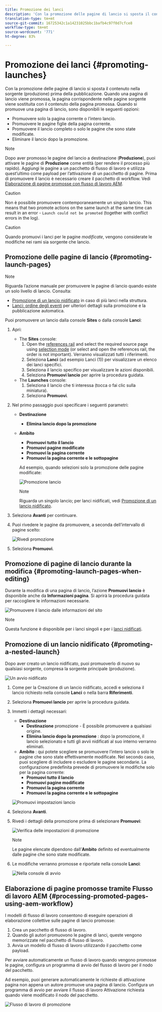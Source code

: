 ```yaml
---
title: Promozione dei lanci
description: 'Con la promozione delle pagine di lancio si sposta il contenuto nella sorgente (produzione) prima della pubblicazione. '
translation-type: tm+mt
source-git-commit: 16725342c1a14231025bbc1bafb4c97f0d7cfce8
workflow-type: tm+mt
source-wordcount: '771'
ht-degree: 83%

---
```



# Promozione dei lanci {#promoting-launches}

Con la promozione delle pagine di lancio si sposta il contenuto nella sorgente (produzione) prima della pubblicazione. Quando una pagina di lancio viene promossa, la pagina corrispondente nelle pagine sorgente viene sostituita con il contenuto della pagina promossa. Quando si promuove una pagina di lancio, sono disponibili le seguenti opzioni:

* Promuovere solo la pagina corrente o l’intero lancio.
* Promuovere le pagine figlie della pagina corrente.
* Promuovere il lancio completo o solo le pagine che sono state modificate.
* Eliminare il lancio dopo la promozione.

>[!NOTE]
>
>Dopo aver promosso le pagine del lancio a destinazione (**Produzione**), puoi attivare le pagine di **Produzione** come entità (per rendere il processo più rapido). Aggiungi le pagine a un pacchetto di flusso di lavoro e utilizza quest’ultimo come payload per l’attivazione di un pacchetto di pagine. Prima di promuovere il lancio è necessario creare il pacchetto di workflow. Vedi [Elaborazione di pagine promosse con flusso di lavoro AEM](#processing-promoted-pages-using-aem-workflow).

>[!CAUTION]
>
>Non è possibile promuovere contemporaneamente un singolo lancio. This means that two promote actions on the same launch at the same time can result in an error - `Launch could not be promoted` (together with conflict errors in the log).

>[!CAUTION]
>
>Quando promuovi i lanci per le pagine *modificate*, vengono considerate le modifiche nei rami sia sorgente che lancio.

## Promozione delle pagine di lancio {#promoting-launch-pages}

>[!NOTE]
>
>Riguarda l’azione manuale per promuovere le pagine di lancio quando esiste un solo livello di lancio. Consulta:
>
>* [Promozione di un lancio nidificato](#promoting-a-nested-launch) in caso di più lanci nella struttura.
>* [Lanci: ordine degli eventi](/help/sites-cloud/authoring/launches/overview.md#launches-the-order-of-events) per ulteriori dettagli sulla promozione e la pubblicazione automatica.

>



Puoi promuovere un lancio dalla console **Sites** o dalla console **Lanci**:

1. Apri:
   * The **Sites** console:
      1. Open the [references rail](/help/sites-cloud/authoring/fundamentals/environment-tools.md#references) and select the required source page using [selection mode](/help/sites-cloud/authoring/getting-started/basic-handling.md) (or select and open the references rail, the order is not important). Verranno visualizzati tutti i riferimenti.
      1. Seleziona **Lanci** (ad esempio Lanci (1)) per visualizzare un elenco dei lanci specifici.
      1. Seleziona il lancio specifico per visualizzare le azioni disponibili.
      1. Seleziona **Promuovi lancio** per aprire la procedura guidata.
   * The **Launches** console:
      1. Seleziona il lancio che ti interessa (tocca o fai clic sulla miniatura).
      1. Seleziona **Promuovi**.
1. Nel primo passaggio puoi specificare i seguenti parametri:
   * **Destinazione**
      * **Elimina lancio dopo la promozione**
   * **Ambito**
      * **Promuovi tutto il lancio**
      * **Promuovi pagine modificate**
      * **Promuovi la pagina corrente**
      * **Promuovi la pagina corrente e le sottopagine**

      Ad esempio, quando selezioni solo la promozione delle pagine modificate:

      ![Promozione lancio](/help/sites-cloud/authoring/assets/launches-promote.png)

      >[!NOTE]
      >
      >Riguarda un singolo lancio; per lanci nidificati, vedi [Promozione di un lancio nidificato](#promoting-a-nested-launch).
1. Seleziona **Avanti** per continuare.
1. Puoi rivedere le pagine da promuovere, a seconda dell’intervallo di pagine scelto:

   ![Rivedi promozione](/help/sites-cloud/authoring/assets/launches-promote-review.png)

1. Seleziona **Promuovi**.

## Promozione di pagine di lancio durante la modifica {#promoting-launch-pages-when-editing}

Durante la modifica di una pagina di lancio, l’azione **Promuovi lancio** è disponibile anche da **Informazioni pagina**. Si aprirà la procedura guidata per raccogliere le informazioni necessarie.

![Promuovere il lancio dalle informazioni del sito](/help/sites-cloud/authoring/assets/launches-promote-page-info.png)

>[!NOTE]
>
>Questa funzione è disponibile per i lanci singoli e per i [lanci nidificati](#promoting-a-nested-launch).

## Promozione di un lancio nidificato {#promoting-a-nested-launch}

Dopo aver creato un lancio nidificato, puoi promuoverlo di nuovo su qualsiasi sorgente, compresa la sorgente principale (produzione).

![Un avvio nidificato](/help/sites-cloud/authoring/assets/launches-promoting-nested.png)

1. Come per la Creazione di un lancio nidificato, accedi e seleziona il lancio richiesto nella console **Lanci** o nella barra **Riferimenti**.
1. Seleziona **Promuovi lancio** per aprire la procedura guidata.
1. Immetti i dettagli necessari:
   * **Destinazione**
      * **Destinazione** promozione - È possibile promuovere a qualsiasi origine.
      * **Elimina lancio dopo la promozione** : dopo la promozione, il lancio selezionato e tutti gli avvii nidificati al suo interno verranno eliminati.
   * **Ambito** : qui potete scegliere se promuovere l’intero lancio o solo le pagine che sono state effettivamente modificate. Nel secondo caso, puoi scegliere di includere o escludere le pagine secondarie. La configurazione predefinita prevede di promuovere le modifiche solo per la pagina corrente:
      * **Promuovi tutto il lancio**
      * **Promuovi pagine modificate**
      * **Promuovi la pagina corrente**
      * **Promuovi la pagina corrente e le sottopagine**

   ![Promuovi impostazioni lancio](/help/sites-cloud/authoring/assets/launches-promote-settings.png)

1. Seleziona **Avanti**.
1. Rivedi i dettagli della promozione prima di selezionare **Promuovi**:

   ![Verifica delle impostazioni di promozione](/help/sites-cloud/authoring/assets/launches-promote-review-2.png)

   >[!NOTE]
   >
   >Le pagine elencate dipendono dall’**Ambito** definito ed eventualmente dalle pagine che sono state modificate.

1. Le modifiche verranno promosse e riportate nella console **Lanci**:

   ![Nella console di avvio](/help/sites-cloud/authoring/assets/launches-console.png)

## Elaborazione di pagine promosse tramite Flusso di lavoro AEM {#processing-promoted-pages-using-aem-workflow}

I modelli di flusso di lavoro consentono di eseguire operazioni di elaborazione collettive sulle pagine di lancio promosse:

1. Crea un pacchetto di flusso di lavoro.
1. Quando gli autori promuovono le pagine di lanci, queste vengono memorizzate nel pacchetto di flusso di lavoro.
1. Avvia un modello di flusso di lavoro utilizzando il pacchetto come payload.

Per avviare automaticamente un flusso di lavoro quando vengono promosse le pagine, configura un programma di avvio del flusso di lavoro per il nodo del pacchetto. <!--To start a workflow automatically when pages are promoted, [configure a workflow launcher](/help/sites-administering/workflows-starting.md#workflows-launchers) for the package node.-->

Ad esempio, puoi generare automaticamente le richieste di attivazione pagina non appena un autore promuove una pagina di lancio. Configura un programma di avvio per avviare il flusso di lavoro Attivazione richiesta quando viene modificato il nodo del pacchetto.

![Flusso di lavoro di promozione](/help/sites-cloud/authoring/assets/launches-create-workflow.png)
